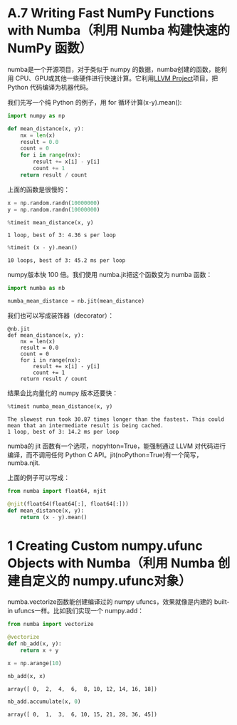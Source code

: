 

# A.7 Writing Fast NumPy Functions with Numba（利用 Numba 构建快速的 NumPy 函数）

numba是一个开源项目，对于类似于 numpy 的数据，numba创建的函数，能利用 CPU、GPU或其他一些硬件进行快速计算。它利用[LLVM Project](http://llvm.org/)项目，把 Python 代码编译为机器代码。

我们先写一个纯 Python 的例子，用 for 循环计算(x-y).mean():


```Python
import numpy as np
```


```Python
def mean_distance(x, y):
    nx = len(x)
    result = 0.0
    count = 0
    for i in range(nx):
        result += x[i] - y[i]
        count += 1
    return result / count
```

上面的函数是很慢的：


```Python
x = np.random.randn(10000000)
y = np.random.randn(10000000)
```


```Python
%timeit mean_distance(x, y)
```

    1 loop, best of 3: 4.36 s per loop
    


```Python
%timeit (x - y).mean()
```

    10 loops, best of 3: 45.2 ms per loop
    

numpy版本快 100 倍。我们使用 numba.jit把这个函数变为 numba 函数：


```Python
import numba as nb
```


```Python
numba_mean_distance = nb.jit(mean_distance)
```

我们也可以写成装饰器（decorator）：

    @nb.jit
    def mean_distance(x, y):
        nx = len(x)
        result = 0.0
        count = 0
        for i in range(nx):
            result += x[i] - y[i]
            count += 1
        return result / count
        
结果会比向量化的 numpy 版本还要快：


```Python
%timeit numba_mean_distance(x, y)
```

    The slowest run took 30.87 times longer than the fastest. This could mean that an intermediate result is being cached.
    1 loop, best of 3: 14.2 ms per loop
    

numba的 jit 函数有一个选项，nopyhton=True，能强制通过 LLVM 对代码进行编译，而不调用任何 Python C API。jit(noPython=True)有一个简写，numba.njit.

上面的例子可以写成：


```Python
from numba import float64, njit

@njit(float64(float64[:], float64[:]))
def mean_distance(x, y):
    return (x - y).mean()
```

# 1 Creating Custom numpy.ufunc Objects with Numba（利用 Numba 创建自定义的 numpy.ufunc对象）

numba.vectorize函数能创建编译过的 numpy ufuncs，效果就像是内建的 built-in ufuncs一样。比如我们实现一个 numpy.add：


```Python
from numba import vectorize

@vectorize
def nb_add(x, y):
    return x + y
```


```Python
x = np.arange(10)
```


```Python
nb_add(x, x)
```




    array([ 0,  2,  4,  6,  8, 10, 12, 14, 16, 18])




```Python
nb_add.accumulate(x, 0)
```




    array([ 0,  1,  3,  6, 10, 15, 21, 28, 36, 45])






